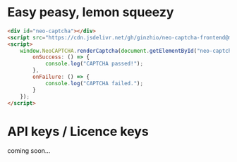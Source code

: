 # Easy peasy, lemon squeezy
```html
<div id="neo-captcha"></div>
<script src="https://cdn.jsdelivr.net/gh/ginzhio/neo-captcha-frontend@main/dist/neo-captcha.iife.js"></script>
<script>
    window.NeoCAPTCHA.renderCaptcha(document.getElementById("neo-captcha"), true, false, {
        onSuccess: () => {
            console.log("CAPTCHA passed!");
        },
        onFailure: () => {
            console.log("CAPTCHA failed.");
        }
    });
</script>
```

# API keys / Licence keys
coming soon...
